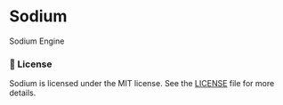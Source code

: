 # Sodium

Sodium Engine

### 📜 License

Sodium is licensed under the MIT license. See the [LICENSE](LICENSE) file for more details.
